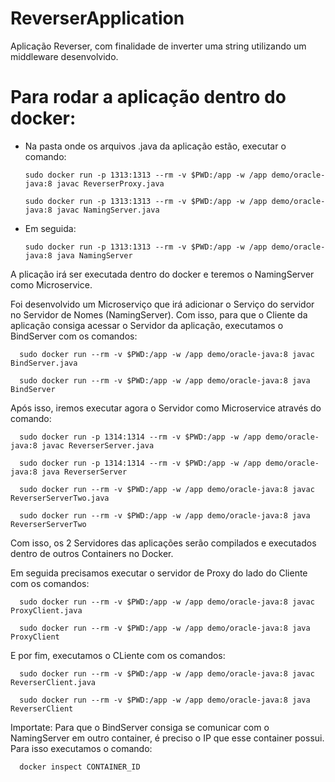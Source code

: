 # ReverserApplication
Aplicação Reverser, com finalidade de inverter uma string utilizando um middleware desenvolvido.



# Para rodar a aplicação dentro do docker:

- Na pasta onde os arquivos .java da aplicação estão, executar o comando: 

      sudo docker run -p 1313:1313 --rm -v $PWD:/app -w /app demo/oracle-java:8 javac ReverserProxy.java
      
      sudo docker run -p 1313:1313 --rm -v $PWD:/app -w /app demo/oracle-java:8 javac NamingServer.java

- Em seguida: 

      sudo docker run -p 1313:1313 --rm -v $PWD:/app -w /app demo/oracle-java:8 java NamingServer

A plicação irá ser executada dentro do docker e teremos o NamingServer como Microservice.

Foi desenvolvido um Microserviço que irá adicionar o Serviço do servidor no Servidor de Nomes (NamingServer). Com isso, para que o Cliente da aplicação consiga acessar o Servidor da aplicação, executamos o BindServer com os comandos:

      sudo docker run --rm -v $PWD:/app -w /app demo/oracle-java:8 javac BindServer.java
      
      sudo docker run --rm -v $PWD:/app -w /app demo/oracle-java:8 java BindServer

 Após isso, iremos executar agora o Servidor como Microservice através do comando:

      sudo docker run -p 1314:1314 --rm -v $PWD:/app -w /app demo/oracle-java:8 javac ReverserServer.java
      
      sudo docker run -p 1314:1314 --rm -v $PWD:/app -w /app demo/oracle-java:8 java ReverserServer
      
      sudo docker run --rm -v $PWD:/app -w /app demo/oracle-java:8 javac ReverserServerTwo.java
      
      sudo docker run --rm -v $PWD:/app -w /app demo/oracle-java:8 java ReverserServerTwo
      
Com isso, os 2 Servidores das aplicações serão compilados e executados dentro de outros Containers no Docker. 

Em seguida precisamos executar o servidor de Proxy do lado do Cliente com os comandos:

      sudo docker run --rm -v $PWD:/app -w /app demo/oracle-java:8 javac ProxyClient.java
      
      sudo docker run --rm -v $PWD:/app -w /app demo/oracle-java:8 java ProxyClient
    
E por fim, executamos o CLiente com os comandos:
      
      sudo docker run --rm -v $PWD:/app -w /app demo/oracle-java:8 javac ReverserClient.java
      
      sudo docker run --rm -v $PWD:/app -w /app demo/oracle-java:8 java ReverserClient
            
Importate: Para que o BindServer consiga se comunicar com o NamingServer em outro container, é preciso o IP que esse container possui. Para isso executamos o comando:

      docker inspect CONTAINER_ID

